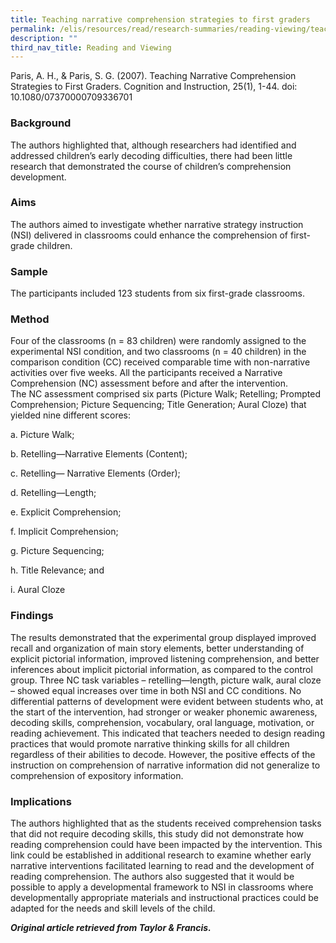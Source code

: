 ```yaml
---
title: Teaching narrative comprehension strategies to first graders
permalink: /elis/resources/read/research-summaries/reading-viewing/teaching-narrative-comprehension-strategies/
description: ""
third_nav_title: Reading and Viewing
---
```

Paris, A. H., & Paris, S. G. (2007). Teaching Narrative Comprehension Strategies to First Graders. Cognition and Instruction, 25(1), 1-44. doi: 10.1080/07370000709336701

### Background

The authors highlighted that, although researchers had identified and addressed children’s early decoding difficulties, there had been little research that demonstrated the course of children’s comprehension development.

### Aims

The authors aimed to investigate whether narrative strategy instruction (NSI) delivered in classrooms could enhance the comprehension of first-grade children.

### Sample

The participants included 123 students from six first-grade classrooms.

### Method

Four of the classrooms (n = 83 children) were randomly assigned to the experimental NSI condition, and two classrooms (n = 40 children) in the comparison condition (CC) received comparable time with non-narrative activities over five weeks. All the participants received a Narrative Comprehension (NC) assessment before and after the intervention.  
The NC assessment comprised six parts (Picture Walk; Retelling; Prompted Comprehension; Picture Sequencing; Title Generation; Aural Cloze) that yielded nine different scores:

a. Picture Walk;

b. Retelling—Narrative Elements (Content);

c. Retelling— Narrative Elements (Order);

d. Retelling—Length;

e. Explicit Comprehension;

f. Implicit Comprehension;

g. Picture Sequencing;

h. Title Relevance; and

i. Aural Cloze

### Findings

The results demonstrated that the experimental group displayed improved recall and organization of main story elements, better understanding of explicit pictorial information, improved listening comprehension, and better inferences about implicit pictorial information, as compared to the control group. Three NC task variables – retelling—length, picture walk, aural cloze – showed equal increases over time in both NSI and CC conditions. No differential patterns of development were evident between students who, at the start of the intervention, had stronger or weaker phonemic awareness, decoding skills, comprehension, vocabulary, oral language, motivation, or reading achievement. This indicated that teachers needed to design reading practices that would promote narrative thinking skills for all children regardless of their abilities to decode. However, the positive effects of the instruction on comprehension of narrative information did not generalize to comprehension of expository information.

### Implications

The authors highlighted that as the students received comprehension tasks that did not require decoding skills, this study did not demonstrate how reading comprehension could have been impacted by the intervention. This link could be established in additional research to examine whether early narrative interventions facilitated learning to read and the development of reading comprehension. The authors also suggested that it would be possible to apply a developmental framework to NSI in classrooms where developmentally appropriate materials and instructional practices could be adapted for the needs and skill levels of the child.

_**Original article retrieved from Taylor & Francis.**_  

